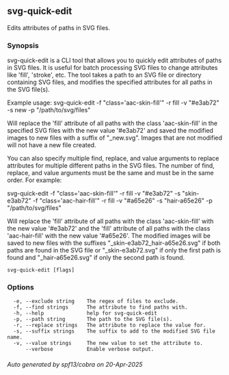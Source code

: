 ## svg-quick-edit

Edits attributes of paths in SVG files.

### Synopsis

svg-quick-edit is a CLI tool that allows you to quickly edit
attributes of paths in SVG files. It is useful for batch processing SVG files
to change attributes like 'fill', 'stroke', etc. The tool takes a path to an SVG
file or directory containing SVG files, and modifies the specified attributes
for all paths in the SVG file(s).

Example usage:
svg-quick-edit -f "class='aac-skin-fill'" -r fill -v "#e3ab72" -s new -p "/path/to/svg/files"

Will replace the 'fill' attribute of all paths with the class 'aac-skin-fill' in
the specified SVG files with the new value '#e3ab72' and saved the modified
images to new files with a suffix of "_new.svg". Images that are not modified
will not have a new file created.

You can also specify multiple find, replace, and value arguments to replace
attributes for multiple different paths in the SVG files. The number of find,
replace, and value arguments must be the same and must be in the same order.
For example:

svg-quick-edit -f "class='aac-skin-fill'" -r fill -v "#e3ab72" -s "skin-e3ab72" -f "class='aac-hair-fill'" -r fill -v "#a65e26" -s "hair-a65e26" -p "/path/to/svg/files"

Will replace the 'fill' attribute of all paths with the class
'aac-skin-fill' with the new value '#e3ab72' and the 'fill' attribute of all
paths with the class 'aac-hair-fill' with the new value '#a65e26'. The modified
images will be saved to new files with the suffixes
"_skin-e3ab72_hair-a65e26.svg" if both paths are found in the SVG file or
"_skin-e3ab72.svg" if only the first path is found and "_hair-a65e26.svg" if
only the second path is found.


```
svg-quick-edit [flags]
```

### Options

```
  -e, --exclude string    The regex of files to exclude.
  -f, --find strings      The attribute to find paths with.
  -h, --help              help for svg-quick-edit
  -p, --path string       The path to the SVG file(s).
  -r, --replace strings   The attribute to replace the value for.
  -s, --suffix strings    The suffix to add to the modified SVG file name.
  -v, --value strings     The new value to set the attribute to.
      --verbose           Enable verbose output.
```

###### Auto generated by spf13/cobra on 20-Apr-2025
